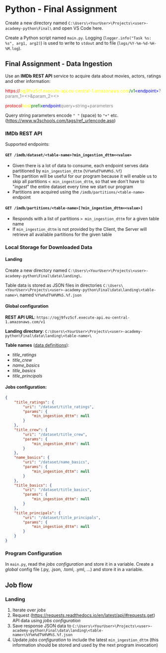 # Python - Final Assignment

Create a new directory named `C:\Users\<YourUser>\Projects\<user>-academy-python\Final\` and open VS Code here.

Create a Python script named `main.py`. Logging (`logger.info("Task %s: %s", arg1, arg2)`) is used to write to `stdout` and to file (`logs/%Y-%m-%d-%H-%M.log`). 

## Final Assignment - Data Ingestion

Use an **IMDb REST API** service to acquire data about movies, actors, ratings and other information:

<span style="color: red">https://</span><span style="color: yellow">ogj9fvz5cf.execute-api.eu-central-1.amazonaws.com</span><span style="color: green">/v1</span><span style="color: blue">&lt;endpoint></span></span><span style="color: gray">?param_1=&lt;>&param_2=&lt;></span>

<span style="color: red">protocol</span><span style="color: yellow">host</span><span style="color: green">prefix</span><span style="color: blue">endpoint</span></span><span style="color: gray">query+string+parameters</span> 

Query string parameters encode `" "` (space) to  `"+"` etc. (https://www.w3schools.com/tags/ref_urlencode.asp)


### IMDb REST API

Supported endpoints:

#### `GET /imdb/dataset/<table-name>?min_ingestion_dttm=<value>`

- Given there is a lot of data to consume, each endpoint serves data partitioned by `min_ingestion_dttm` (`%Y%m%dT%H%M%S.%f`)
- The partition will be useful for our program because it will enable us to skip all partitions `< min_ingestion_dttm`, so that we don't have to "*ingest*" the entire dataset every time we start our program
- Partitions are acquired using the `/imdb/partitions/<table-name>` endpoint

#### `GET /imdb/partitions/<table-name>[?min_ingestion_dttm=<value>]` 

- Responds with a list of partitions `> min_ingestion_dttm` for a given table name
- If `min_ingestion_dttm` is not provided by the Client, the Server will retrieve all available partitions for the given table


### Local Storage for Downloaded Data

#### Landing
Create a new directory named `C:\Users\<YourUser>\Projects\<user>-academy-python\Final\data\landing\`.

Table data is stored as JSON files in directories `C:\Users\<YourUser>\Projects\<user>-academy-python\Final\data\landing\<table-name>\` named `%Y%m%dT%H%M%S.%f.json`

#### Global configuration

**REST API URL**: `https://ogj9fvz5cf.execute-api.eu-central-1.amazonaws.com/v1`

**Landing directory**: `C:\Users\<YourUser>\Projects\<user>-academy-python\Final\data\landing\<table-name>\`

**Table names** ([data definitions](https://developer.imdb.com/non-commercial-datasets/)):
- *title_ratings*
- *title_crew*
- *name_basics*
- *title_basics*
- *title_principals*


#### Jobs configuration:

```json
{
    "title_ratings": {
        "uri": "/dataset/title_ratings",
        "params": {
            "min_ingestion_dttm": null
        }
    },
    "title_crew": {
        "uri": "/dataset/title_crew",
        "params": {
            "min_ingestion_dttm": null
        }
    },
    "name_basics": {
        "uri": "/dataset/name_basics",
        "params": {
            "min_ingestion_dttm": null
        }
    },
    "title_basics": {
        "uri": "/dataset/title_basics",
        "params": {
            "min_ingestion_dttm": null
        }
    },
    "title_principals": {
        "uri": "/dataset/title_principals",
        "params": {
            "min_ingestion_dttm": null
        }
    }
}
```

### Program Configuration

In `main.py`, read the *jobs configuration* and store it in a variable. Create a *global* config file (.py, .json, .toml, .yml, ...) and store it in a variable.

## Job flow

### Landing
1. Iterate over *jobs*
2. Request (https://requests.readthedocs.io/en/latest/api/#requests.get) API data using *jobs configuration*
3. Save response JSON data to `C:\Users\<YourUser>\Projects\<user>-academy-python\Final\data\landing\<table-name>\%Y%m%dT%H%M%S.%f.json`
4. Update *jobs configuration* to include the latest `min_ingestion_dttm` (this information should be stored and used by the next program invocation)
